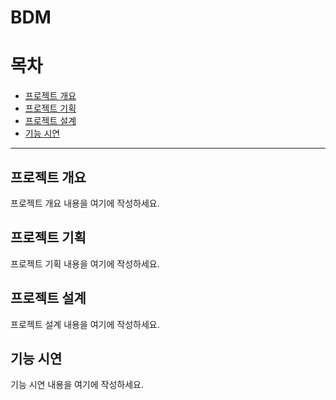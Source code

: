 # BDM

# 목차

- [프로젝트 개요](#프로젝트-개요)
- [프로젝트 기획](#프로젝트-기획)
- [프로젝트 설계](#프로젝트-설계)
- [기능 시연](#기능-시연)

---

## 프로젝트 개요

프로젝트 개요 내용을 여기에 작성하세요.

## 프로젝트 기획

프로젝트 기획 내용을 여기에 작성하세요.

## 프로젝트 설계

프로젝트 설계 내용을 여기에 작성하세요.

## 기능 시연

기능 시연 내용을 여기에 작성하세요.
